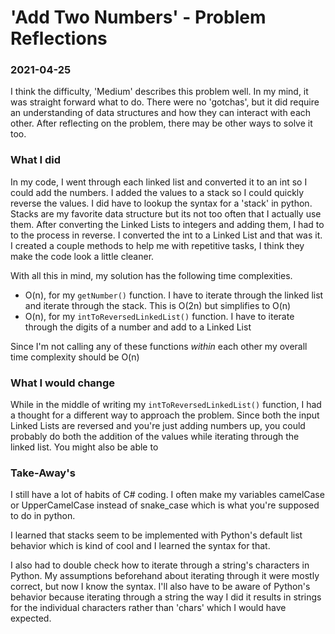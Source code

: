 
# 'Add Two Numbers' - Problem Reflections

### 2021-04-25
I think the difficulty, 'Medium' describes this problem well. In my mind, it was straight forward what to do. There were no 'gotchas', but it did require an understanding of data structures and how they can interact with each other. After reflecting on the problem, there may be other ways to solve it too.

### What I did

In my code, I went through each linked list and converted it to an int so I could add the numbers. I added the values to a stack so I could quickly reverse the values. I did have to lookup the syntax for a 'stack' in python. Stacks are my favorite data structure but its not too often that I actually use them. After converting the Linked Lists to integers and adding them, I had to to the process in reverse. I converted the int to a Linked List and that was it. I created a couple methods to help me with repetitive tasks, I think they make the code look a little cleaner.

With all this in mind, my solution has the following time complexities.
- O(n), for my `getNumber()` function. I have to iterate through the linked list and iterate through the stack. This is O(2n) but simplifies to O(n)
- O(n), for my `intToReversedLinkedList()` function. I have to iterate through the digits of a number and add to a Linked List

Since I'm not calling any of these functions _within_ each other my overall time complexity should be O(n)


### What I would change

While in the middle of writing my `intToReversedLinkedList()` function, I had a thought for a different way to approach the problem. Since both the input Linked Lists are reversed and you're just adding numbers up, you could probably do both the addition of the values while iterating through the linked list. You might also be able to 

### Take-Away's

I still have a lot of habits of C# coding. I often make my variables camelCase or UpperCamelCase instead of snake_case which is what you're supposed to do in python. 

I learned that stacks seem to be implemented with Python's default list behavior which is kind of cool and I learned the syntax for that.

I also had to double check how to iterate through a string's characters in Python. My assumptions beforehand about iterating through it were mostly correct, but now I know the syntax. I'll also have to be aware of Python's behavior because iterating through a string the way I did it results in strings for the individual characters rather than 'chars' which I would have expected.